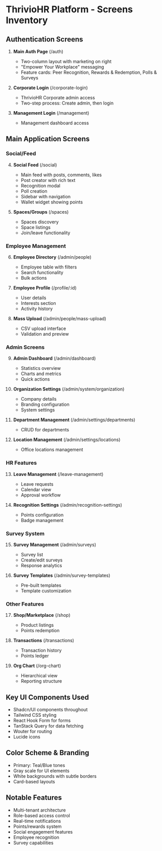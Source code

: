 # ThrivioHR Platform - Screens Inventory

## Authentication Screens
1. **Main Auth Page** (/auth)
   - Two-column layout with marketing on right
   - "Empower Your Workplace" messaging
   - Feature cards: Peer Recognition, Rewards & Redemption, Polls & Surveys
   
2. **Corporate Login** (/corporate-login)
   - ThrivioHR Corporate admin access
   - Two-step process: Create admin, then login

3. **Management Login** (/management)
   - Management dashboard access

## Main Application Screens

### Social/Feed
4. **Social Feed** (/social)
   - Main feed with posts, comments, likes
   - Post creator with rich text
   - Recognition modal
   - Poll creation
   - Sidebar with navigation
   - Wallet widget showing points

5. **Spaces/Groups** (/spaces)
   - Spaces discovery
   - Space listings
   - Join/leave functionality

### Employee Management
6. **Employee Directory** (/admin/people)
   - Employee table with filters
   - Search functionality
   - Bulk actions

7. **Employee Profile** (/profile/:id)
   - User details
   - Interests section
   - Activity history

8. **Mass Upload** (/admin/people/mass-upload)
   - CSV upload interface
   - Validation and preview

### Admin Screens
9. **Admin Dashboard** (/admin/dashboard)
   - Statistics overview
   - Charts and metrics
   - Quick actions

10. **Organization Settings** (/admin/system/organization)
    - Company details
    - Branding configuration
    - System settings

11. **Department Management** (/admin/settings/departments)
    - CRUD for departments

12. **Location Management** (/admin/settings/locations)
    - Office locations management

### HR Features
13. **Leave Management** (/leave-management)
    - Leave requests
    - Calendar view
    - Approval workflow

14. **Recognition Settings** (/admin/recognition-settings)
    - Points configuration
    - Badge management

### Survey System
15. **Survey Management** (/admin/surveys)
    - Survey list
    - Create/edit surveys
    - Response analytics

16. **Survey Templates** (/admin/survey-templates)
    - Pre-built templates
    - Template customization

### Other Features
17. **Shop/Marketplace** (/shop)
    - Product listings
    - Points redemption

18. **Transactions** (/transactions)
    - Transaction history
    - Points ledger

19. **Org Chart** (/org-chart)
    - Hierarchical view
    - Reporting structure

## Key UI Components Used
- Shadcn/UI components throughout
- Tailwind CSS styling
- React Hook Form for forms
- TanStack Query for data fetching
- Wouter for routing
- Lucide icons

## Color Scheme & Branding
- Primary: Teal/Blue tones
- Gray scale for UI elements
- White backgrounds with subtle borders
- Card-based layouts

## Notable Features
- Multi-tenant architecture
- Role-based access control
- Real-time notifications
- Points/rewards system
- Social engagement features
- Employee recognition
- Survey capabilities
